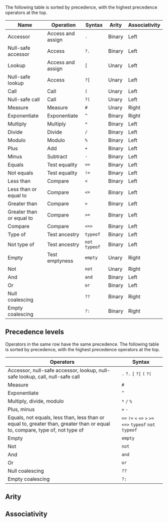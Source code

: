 The following table is sorted by precedence, with the highest precedence operators at the top.

|Name|Operation|Syntax|Arity|Associativity|
|---|---|---|---|---|
|Accessor|Access and assign|`.`|Binary|Left|
|Null-safe accessor|Access|`?.`|Binary|Left|
|Lookup|Access and assign|`[`|Unary|Left|
|Null-safe lookup|Access|`?[`|Unary|Left|
|Call|Call|`(`|Unary|Left|
|Null-safe call|Call|`?(`|Unary|Left|
|Measure|Measure|`#`|Unary|Right|
|Exponentiate|Exponentiate|`^`|Binary|Right|
|Multiply|Multiply|`*`|Binary|Left|
|Divide|Divide|`/`|Binary|Left|
|Modulo|Modulo|`%`|Binary|Left|
|Plus|Add|`+`|Binary|Left|
|Minus|Subtract|`-`|Binary|Left|
|Equals|Test equality|`==`|Binary|Left|
|Not equals|Test equality|`!=`|Binary|Left|
|Less than|Compare|`<`|Binary|Left|
|Less than or equal to|Compare|`<=`|Binary|Left|
|Greater than|Compare|`>`|Binary|Left|
|Greater than or equal to|Compare|`>=`|Binary|Left|
|Compare|Compare|`<=>`|Binary|Left|
|Type of|Test ancestry|`typeof`|Binary|Left|
|Not type of|Test ancestry|`not typeof`|Binary|Left|
|Empty|Test emptyness|`empty`|Unary|Right|
|Not||`not`|Unary|Right|
|And||`and`|Binary|Left|
|Or||`or`|Binary|Left|
|Null coalescing||`??`|Binary|Right|
|Empty coalescing||`?:`|Binary|Right|

## Precedence levels

Operators in the same row have the same precedence. The following table is sorted by precedence, with the highest precedence operators at the top.

|Operators|Syntax|
|---|---|
|Accessor, null-safe accessor, lookup, null-safe lookup, call, null-safe call|`.` `?.` `[` `?[` `(` `?(`|
|Measure|`#`|
|Exponentiate|`^`|
|Multiply, divide, modulo|`*` `/` `%`|
|Plus, minus|`+` `-`|
|Equals, not equals, less than, less than or equal to, greater than, greater than or equal to, compare, type of, not type of|`==` `!=` `<` `<=` `>` `>=` `<=>` `typeof` `not typeof`|
|Empty|`empty`|
|Not|`not`|
|And|`and`|
|Or|`or`|
|Null coalescing|`??`|
|Empty coalescing|`?:`|

## Arity

## Associativity
